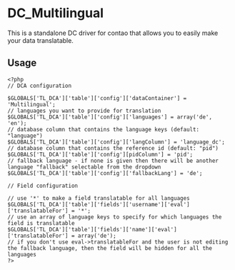 DC_Multilingual
===============

This is a standalone DC driver for contao that allows you to easily make your data translatable.

Usage
-----
	<?php
	// DCA configuration
	
	$GLOBALS['TL_DCA']['table']['config']['dataContainer'] = 'Multilingual';
	// languages you want to provide for translation
	$GLOBALS['TL_DCA']['table']['config']['languages'] = array('de', 'en');
	// database column that contains the language keys (default: "language")
	$GLOBALS['TL_DCA']['table']['config']['langColumn'] = 'language_dc';
	// database column that contains the reference id (default: "pid")
	$GLOBALS['TL_DCA']['table']['config'][pidColumn'] = 'pid';
	// fallback language - if none is given then there will be another language "fallback" selectable from the dropdown
	$GLOBALS['TL_DCA']['table']['config']['fallbackLang'] = 'de';
	
	// Field configuration
	
	// use '*' to make a field translatable for all languages
	$GLOBALS['TL_DCA']['table']['fields']['username']['eval']['translatableFor'] = '*';
	// use an array of language keys to specify for which languages the field is translatable
	$GLOBALS['TL_DCA']['table']['fields']['name']['eval']['translatableFor'] = array('de');
	// if you don't use eval->translatableFor and the user is not editing the fallback language, then the field will be hidden for all the languages
	?>
